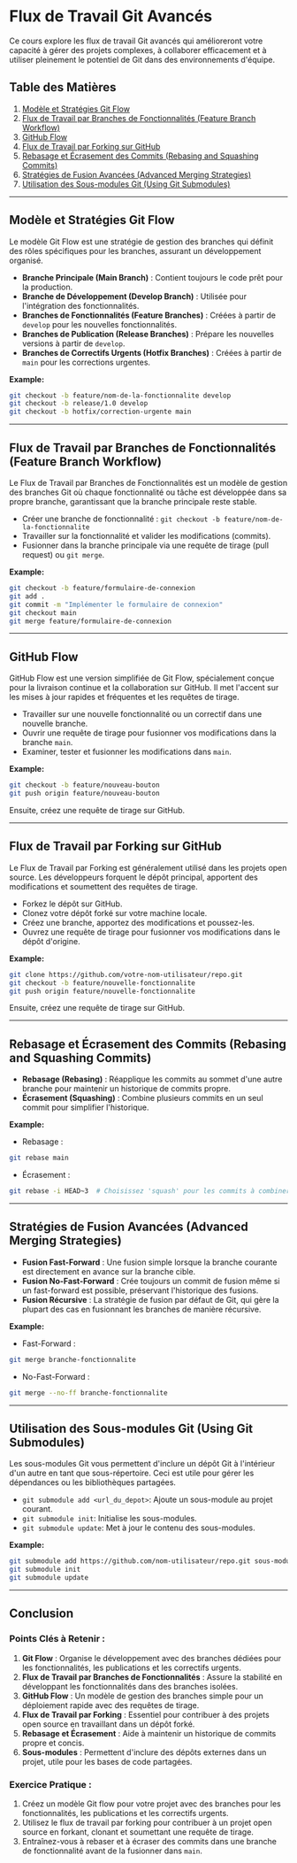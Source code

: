 
# Flux de Travail Git Avancés

Ce cours explore les flux de travail Git avancés qui amélioreront votre capacité à gérer des projets complexes, à collaborer efficacement et à utiliser pleinement le potentiel de Git dans des environnements d'équipe.

## Table des Matières

1. [Modèle et Stratégies Git Flow](#git-flow-model-and-strategies)
2. [Flux de Travail par Branches de Fonctionnalités (Feature Branch Workflow)](#feature-branch-workflow)
3. [GitHub Flow](#github-flow)
4. [Flux de Travail par Forking sur GitHub](#forking-workflow-on-github)
5. [Rebasage et Écrasement des Commits (Rebasing and Squashing Commits)](#rebasing-and-squashing-commits)
6. [Stratégies de Fusion Avancées (Advanced Merging Strategies)](#advanced-merging-strategies)
7. [Utilisation des Sous-modules Git (Using Git Submodules)](#using-git-submodules)

---

## Modèle et Stratégies Git Flow

Le modèle Git Flow est une stratégie de gestion des branches qui définit des rôles spécifiques pour les branches, assurant un développement organisé.

- **Branche Principale (Main Branch)** : Contient toujours le code prêt pour la production.
- **Branche de Développement (Develop Branch)** : Utilisée pour l'intégration des fonctionnalités.
- **Branches de Fonctionnalités (Feature Branches)** : Créées à partir de `develop` pour les nouvelles fonctionnalités.
- **Branches de Publication (Release Branches)** : Prépare les nouvelles versions à partir de `develop`.
- **Branches de Correctifs Urgents (Hotfix Branches)** : Créées à partir de `main` pour les corrections urgentes.

**Example:**
```bash
git checkout -b feature/nom-de-la-fonctionnalite develop
git checkout -b release/1.0 develop
git checkout -b hotfix/correction-urgente main
```

---

## Flux de Travail par Branches de Fonctionnalités (Feature Branch Workflow)

Le Flux de Travail par Branches de Fonctionnalités est un modèle de gestion des branches Git où chaque fonctionnalité ou tâche est développée dans sa propre branche, garantissant que la branche principale reste stable.

- Créer une branche de fonctionnalité : `git checkout -b feature/nom-de-la-fonctionnalite`
- Travailler sur la fonctionnalité et valider les modifications (commits).
- Fusionner dans la branche principale via une requête de tirage (pull request) ou `git merge`.

**Example:**
```bash
git checkout -b feature/formulaire-de-connexion
git add .
git commit -m "Implémenter le formulaire de connexion"
git checkout main
git merge feature/formulaire-de-connexion
```

---

## GitHub Flow

GitHub Flow est une version simplifiée de Git Flow, spécialement conçue pour la livraison continue et la collaboration sur GitHub. Il met l'accent sur les mises à jour rapides et fréquentes et les requêtes de tirage.

- Travailler sur une nouvelle fonctionnalité ou un correctif dans une nouvelle branche.
- Ouvrir une requête de tirage pour fusionner vos modifications dans la branche `main`.
- Examiner, tester et fusionner les modifications dans `main`.

**Example:**
```bash
git checkout -b feature/nouveau-bouton
git push origin feature/nouveau-bouton
```

Ensuite, créez une requête de tirage sur GitHub.

---

## Flux de Travail par Forking sur GitHub

Le Flux de Travail par Forking est généralement utilisé dans les projets open source. Les développeurs forquent le dépôt principal, apportent des modifications et soumettent des requêtes de tirage.

- Forkez le dépôt sur GitHub.
- Clonez votre dépôt forké sur votre machine locale.
- Créez une branche, apportez des modifications et poussez-les.
- Ouvrez une requête de tirage pour fusionner vos modifications dans le dépôt d'origine.

**Example:**
```bash
git clone https://github.com/votre-nom-utilisateur/repo.git
git checkout -b feature/nouvelle-fonctionnalite
git push origin feature/nouvelle-fonctionnalite
```

Ensuite, créez une requête de tirage sur GitHub.

---

## Rebasage et Écrasement des Commits (Rebasing and Squashing Commits)

- **Rebasage (Rebasing)** : Réapplique les commits au sommet d'une autre branche pour maintenir un historique de commits propre.
- **Écrasement (Squashing)** : Combine plusieurs commits en un seul commit pour simplifier l'historique.

**Example:**
- Rebasage :
```bash
git rebase main
```
- Écrasement :
```bash
git rebase -i HEAD~3  # Choisissez 'squash' pour les commits à combiner
```

---

## Stratégies de Fusion Avancées (Advanced Merging Strategies)

- **Fusion Fast-Forward** : Une fusion simple lorsque la branche courante est directement en avance sur la branche cible.
- **Fusion No-Fast-Forward** : Crée toujours un commit de fusion même si un fast-forward est possible, préservant l'historique des fusions.
- **Fusion Récursive** : La stratégie de fusion par défaut de Git, qui gère la plupart des cas en fusionnant les branches de manière récursive.

**Example:**
- Fast-Forward :
```bash
git merge branche-fonctionnalite
```
- No-Fast-Forward :
```bash
git merge --no-ff branche-fonctionnalite
```

---

## Utilisation des Sous-modules Git (Using Git Submodules)

Les sous-modules Git vous permettent d'inclure un dépôt Git à l'intérieur d'un autre en tant que sous-répertoire. Ceci est utile pour gérer les dépendances ou les bibliothèques partagées.

- `git submodule add <url_du_depot>`: Ajoute un sous-module au projet courant.
- `git submodule init`: Initialise les sous-modules.
- `git submodule update`: Met à jour le contenu des sous-modules.

**Example:**
```bash
git submodule add https://github.com/nom-utilisateur/repo.git sous-modules/repo
git submodule init
git submodule update
```

---

## Conclusion

### Points Clés à Retenir :
1. **Git Flow** : Organise le développement avec des branches dédiées pour les fonctionnalités, les publications et les correctifs urgents.
2. **Flux de Travail par Branches de Fonctionnalités** : Assure la stabilité en développant les fonctionnalités dans des branches isolées.
3. **GitHub Flow** : Un modèle de gestion des branches simple pour un déploiement rapide avec des requêtes de tirage.
4. **Flux de Travail par Forking** : Essentiel pour contribuer à des projets open source en travaillant dans un dépôt forké.
5. **Rebasage et Écrasement** : Aide à maintenir un historique de commits propre et concis.
6. **Sous-modules** : Permettent d'inclure des dépôts externes dans un projet, utile pour les bases de code partagées.

### Exercice Pratique :
1. Créez un modèle Git flow pour votre projet avec des branches pour les fonctionnalités, les publications et les correctifs urgents.
2. Utilisez le flux de travail par forking pour contribuer à un projet open source en forkant, clonant et soumettant une requête de tirage.
3. Entraînez-vous à rebaser et à écraser des commits dans une branche de fonctionnalité avant de la fusionner dans `main`.

